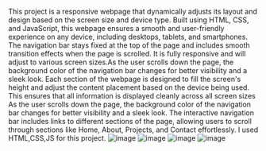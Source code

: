 This project is a responsive webpage that dynamically adjusts its layout and design based on the screen size and device type. Built using HTML, CSS, and JavaScript, this webpage ensures a smooth and user-friendly experience on any device, including desktops, tablets, and smartphones.
The navigation bar stays fixed at the top of the page and includes smooth transition effects when the page is scrolled. It is fully responsive and will adjust to various screen sizes.As the user scrolls down the page, the background color of the navigation bar changes for better visibility and a sleek look.
Each section of the webpage is designed to fill the screen's height and adjust the content placement based on the device being used. This ensures that all information is displayed cleanly across all screen sizes
As the user scrolls down the page, the background color of the navigation bar changes for better visibility and a sleek look.
The interactive navigation bar includes links to different sections of the page, allowing users to scroll through sections like Home, About, Projects, and Contact effortlessly.
I used HTML,CSS,JS for this project.
![image](https://github.com/user-attachments/assets/ea6402d6-37b0-4573-a0a2-034948cead6d)
![image](https://github.com/user-attachments/assets/0e320b17-d4ee-4410-83bc-5554f2bf89a4)
![image](https://github.com/user-attachments/assets/90b01bb5-b138-4f3e-97fd-d520b0533dca)
![image](https://github.com/user-attachments/assets/ef5feae0-8e6c-4d2a-a905-1f6cd1090ee1)

